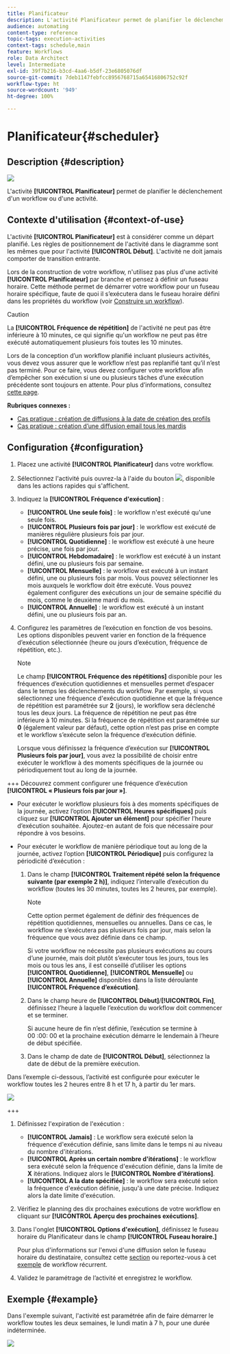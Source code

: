 ```yaml
---
title: Planificateur
description: L'activité Planificateur permet de planifier le déclenchement d'un workflow ou d'une activité.
audience: automating
content-type: reference
topic-tags: execution-activities
context-tags: schedule,main
feature: Workflows
role: Data Architect
level: Intermediate
exl-id: 39f7b216-b3cd-4aa6-b5df-23e6805076df
source-git-commit: 7deb1147febfcc8956768715a65416806752c92f
workflow-type: ht
source-wordcount: '949'
ht-degree: 100%

---
```


# Planificateur{#scheduler}

## Description {#description}

![](assets/scheduler.png)

L&#39;activité **[!UICONTROL Planificateur]** permet de planifier le déclenchement d&#39;un workflow ou d&#39;une activité.

## Contexte d&#39;utilisation  {#context-of-use}

L&#39;activité **[!UICONTROL Planificateur]** est à considérer comme un départ planifié. Les règles de positionnement de l&#39;activité dans le diagramme sont les mêmes que pour l&#39;activité **[!UICONTROL Début]**. L&#39;activité ne doit jamais comporter de transition entrante.

Lors de la construction de votre workflow, n&#39;utilisez pas plus d&#39;une activité **[!UICONTROL Planificateur]** par branche et pensez à définir un fuseau horaire. Cette méthode permet de démarrer votre workflow pour un fuseau horaire spécifique, faute de quoi il s’exécutera dans le fuseau horaire défini dans les propriétés du workflow (voir [Construire un workflow](../../automating/using/building-a-workflow.md)).

>[!CAUTION]
>
>La **[!UICONTROL Fréquence de répétition]** de l&#39;activité ne peut pas être inférieure à 10 minutes, ce qui signifie qu&#39;un workflow ne peut pas être exécuté automatiquement plusieurs fois toutes les 10 minutes.

Lors de la conception d’un workflow planifié incluant plusieurs activités, vous devez vous assurer que le workflow n’est pas replanifié tant qu’il n’est pas terminé. Pour ce faire, vous devez configurer votre workflow afin d’empêcher son exécution si une ou plusieurs tâches d’une exécution précédente sont toujours en attente. Pour plus d’informations, consultez [cette page](../../automating/using/scheduled-workflows-execution.md).

**Rubriques connexes :**

* [Cas pratique : création de diffusions à la date de création des profils](../../automating/using/workflow-creation-date-query.md)
* [Cas pratique : création d’une diffusion email tous les mardis](../../automating/using/workflow-weekly-offer.md)

## Configuration {#configuration}

1. Placez une activité **[!UICONTROL Planificateur]** dans votre workflow.
1. Sélectionnez l&#39;activité puis ouvrez-la à l&#39;aide du bouton ![](assets/edit_darkgrey-24px.png), disponible dans les actions rapides qui s&#39;affichent.
1. Indiquez la **[!UICONTROL Fréquence d&#39;exécution]** :

   * **[!UICONTROL Une seule fois]** : le workflow n&#39;est exécuté qu&#39;une seule fois.
   * **[!UICONTROL Plusieurs fois par jour]** : le workflow est exécuté de manières régulière plusieurs fois par jour.
   * **[!UICONTROL Quotidienne]** : le workflow est exécuté à une heure précise, une fois par jour.
   * **[!UICONTROL Hebdomadaire]** : le workflow est exécuté à un instant défini, une ou plusieurs fois par semaine.
   * **[!UICONTROL Mensuelle]** : le workflow est exécuté à un instant défini, une ou plusieurs fois par mois. Vous pouvez sélectionner les mois auxquels le workflow doit être exécuté. Vous pouvez également configurer des exécutions un jour de semaine spécifié du mois, comme le deuxième mardi du mois.
   * **[!UICONTROL Annuelle]** : le workflow est exécuté à un instant défini, une ou plusieurs fois par an.

1. Configurez les paramètres de l’exécution en fonction de vos besoins. Les options disponibles peuvent varier en fonction de la fréquence d’exécution sélectionnée (heure ou jours d’exécution, fréquence de répétition, etc.).

   >[!NOTE]
   >
   >Le champ **[!UICONTROL Fréquence des répétitions]** disponible pour les fréquences d’exécution quotidiennes et mensuelles permet d’espacer dans le temps les déclenchements du workflow. Par exemple, si vous sélectionnez une fréquence d&#39;exécution quotidienne et que la fréquence de répétition est paramétrée sur **2** (jours), le workflow sera déclenché tous les deux jours. La fréquence de répétition ne peut pas être inférieure à 10 minutes. Si la fréquence de répétition est paramétrée sur **0** (également valeur par défaut), cette option n’est pas prise en compte et le workflow s’exécute selon la fréquence d’exécution définie.

   Lorsque vous définissez la fréquence d’exécution sur **[!UICONTROL Plusieurs fois par jour]**, vous avez la possibilité de choisir entre exécuter le workflow à des moments spécifiques de la journée ou périodiquement tout au long de la journée.

+++ Découvrez comment configurer une fréquence d’exécution **[!UICONTROL « Plusieurs fois par jour »]**.

   * Pour exécuter le workflow plusieurs fois à des moments spécifiques de la journée, activez l’option **[!UICONTROL Heures spécifiques]** puis cliquez sur **[!UICONTROL Ajouter un élément]** pour spécifier l’heure d’exécution souhaitée. Ajoutez-en autant de fois que nécessaire pour répondre à vos besoins.

   * Pour exécuter le workflow de manière périodique tout au long de la journée, activez l’option **[!UICONTROL Périodique]** puis configurez la périodicité d’exécution :

      1. Dans le champ **[!UICONTROL Traitement répété selon la fréquence suivante (par exemple 2 h)]**, indiquez l’intervalle d’exécution du workflow (toutes les 30 minutes, toutes les 2 heures, par exemple).

         >[!NOTE]
         >
         >Cette option permet également de définir des fréquences de répétition quotidiennes, mensuelles ou annuelles. Dans ce cas, le workflow ne s’exécutera pas plusieurs fois par jour, mais selon la fréquence que vous avez définie dans ce champ.
         >
         > Si votre workflow ne nécessite pas plusieurs exécutions au cours d’une journée, mais doit plutôt s’exécuter tous les jours, tous les mois ou tous les ans, il est conseillé d’utiliser les options **[!UICONTROL Quotidienne]**, **[!UICONTROL Mensuelle]** ou **[!UICONTROL Annuelle]** disponibles dans la liste déroulante **[!UICONTROL Fréquence d’exécution]**.

      1. Dans le champ heure de **[!UICONTROL Début]**/**[!UICONTROL Fin]**, définissez l’heure à laquelle l’exécution du workflow doit commencer et se terminer.

         Si aucune heure de fin n’est définie, l’exécution se termine à 00 :00: 00 et la prochaine exécution démarre le lendemain à l’heure de début spécifiée.

      1. Dans le champ de date de **[!UICONTROL Début]**, sélectionnez la date de début de la première exécution.

   Dans l’exemple ci-dessous, l’activité est configurée pour exécuter le workflow toutes les 2 heures entre 8 h et 17 h, à partir du 1er mars.

   ![](assets/wkf_scheduler_day.png)

+++

1. Définissez l&#39;expiration de l&#39;exécution :

   * **[!UICONTROL Jamais]** : Le workflow sera exécuté selon la fréquence d&#39;exécution définie, sans limite dans le temps ni au niveau du nombre d&#39;itérations.
   * **[!UICONTROL Après un certain nombre d&#39;itérations]** : le workflow sera exécuté selon la fréquence d&#39;exécution définie, dans la limite de **X** itérations. Indiquez alors le **[!UICONTROL Nombre d&#39;itérations]**.
   * **[!UICONTROL A la date spécifiée]** : le workflow sera exécuté selon la fréquence d&#39;exécution définie, jusqu&#39;à une date précise. Indiquez alors la date limite d&#39;exécution.

1. Vérifiez le planning des dix prochaines exécutions de votre workflow en cliquant sur **[!UICONTROL Aperçu des prochaines exécutions]**.

1. Dans l&#39;onglet **[!UICONTROL Options d&#39;exécution]**, définissez le fuseau horaire du Planificateur dans le champ **[!UICONTROL Fuseau horaire.]**

   Pour plus d&#39;informations sur l&#39;envoi d&#39;une diffusion selon le fuseau horaire du destinataire, consultez cette [section](../../sending/using/sending-messages-at-the-recipient-s-time-zone.md) ou reportez-vous à cet [exemple](../../automating/using/recurring-push-notifications.md) de workflow récurrent.

1. Validez le paramétrage de l’activité et enregistrez le workflow.

## Exemple  {#example}

Dans l&#39;exemple suivant, l&#39;activité est paramétrée afin de faire démarrer le workflow toutes les deux semaines, le lundi matin à 7 h, pour une durée indéterminée.

![](assets/wkf_scheduler_example.png)
